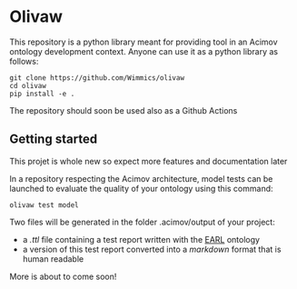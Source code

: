 # Olivaw

This repository is a python library meant for providing tool in an Acimov ontology development context.
Anyone can use it as a python library as follows:

```shell
git clone https://github.com/Wimmics/olivaw
cd olivaw
pip install -e .
```

The repository should soon be used also as a Github Actions

## Getting started

This projet is whole new so expect more features and documentation later

In a repository respecting the Acimov architecture, model tests can be launched to evaluate the quality of your ontology using this command:

```shell
olivaw test model
```

Two files will be generated in the folder .acimov/output of your project:
* a *.ttl* file containing a test report written with the [EARL](https://www.w3.org/WAI/ER/EARL10/WD-EARL10-Guide-20120125) ontology
* a version of this test report converted into a *markdown* format that is human readable

More is about to come soon!
